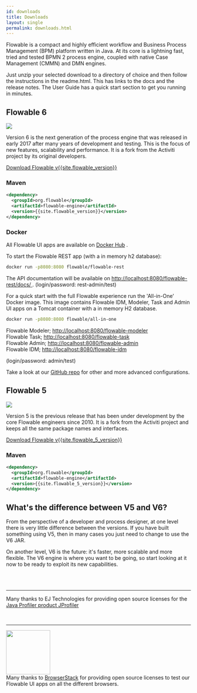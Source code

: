 ```yaml
---
id: downloads
title: Downloads
layout: single
permalink: downloads.html
---
```

Flowable is a compact and highly efficient workflow and Business Process Management (BPM) platform written in Java. At its core is a lightning fast, tried and tested BPMN 2 process engine, coupled with native Case Management (CMMN) and DMN engines.

Just unzip your selected download to a directory of choice and then follow the instructions in the readme.html.  This has links to the docs and the release notes. The User Guide has a quick start section to get you running in minutes.

## Flowable 6

<img class="logo" src="{{ site.baseurl }}/img/v6_character.png" srcset="{{ site.baseurl }}/img/v6_character.png 1x, {{ site.baseurl }}/img/v6_character@2x.png 2x">

Version 6 is the next generation of the process engine that was released in early 2017 after many years of development and testing. This is the focus of new features, scalability and performance.  It is a fork from the Activiti project by its original developers.

<div class="buttons-unit">
  <a href="https://github.com/flowable/flowable-engine/releases/download/flowable-{{site.flowable_version}}/flowable-{{site.flowable_version}}.zip" class="button">Download Flowable v{{site.flowable_version}}</a>
</div>

### Maven
```xml
<dependency>
  <groupId>org.flowable</groupId>
  <artifactId>flowable-engine</artifactId>
  <version>{{site.flowable_version}}</version>
</dependency>
```

### Docker

All Flowable UI apps are available on [Docker Hub](https://hub.docker.com/u/flowable) .

To start the Flowable REST app (with a in memory h2 database):

```bash
docker run -p8080:8080 flowable/flowable-rest
```

The API documentation will be available on [http://localhost:8080/flowable-rest/docs/ ](http://localhost:8080/flowable-rest/docs/) .
(login/password: rest-admin/test)

For a quick start with the full Flowable experience run the 'All-in-One' Docker image. This image contains Flowable IDM, Modeler, Task and Admin UI apps on a Tomcat container with a in memory H2 database. 

```bash
docker run -p8080:8080 flowable/all-in-one
```

Flowable Modeler; [http://localhost:8080/flowable-modeler](http://localhost:8080/flowable-modeler)  
Flowable Task; [http://localhost:8080/flowable-task](http://localhost:8080/flowable-task)  
Flowable Admin; [http://localhost:8080/flowable-admin](http://localhost:8080/flowable-admin)  
Flowable IDM; [http://localhost:8080/flowable-idm](http://localhost:8080/flowable-idm)    

(login/password: admin/test)


Take a look at our [GitHub repo](https://github.com/flowable/flowable-engine/tree/master/docker) for other and more advanced configurations.


## Flowable 5

<img class="logo" src="{{ site.baseurl }}/img/v5_character.png" srcset="{{ site.baseurl }}/img/v5_character.png 1x, {{ site.baseurl }}/img/v5_character@2x.png 2x">

Version 5 is the previous release that has been under development by the core Flowable engineers since 2010.  It is a fork from the Activiti project and keeps all the same package names and interfaces.
<div class="buttons-unit">
  <a href="https://github.com/flowable/flowable-engine/releases/download/flowable-{{site.flowable_5_version}}/flowable-{{site.flowable_5_version}}.zip" class="button">Download Flowable v{{site.flowable_5_version}}</a>
</div>

### Maven
```xml
<dependency>
  <groupId>org.flowable</groupId>
  <artifactId>flowable-engine</artifactId>
  <version>{{site.flowable_5_version}}</version>
</dependency>
```

## What's the difference between V5 and V6?

From the perspective of a developer and process designer, at one level there is very little difference between the versions.  If you have built something using V5, then in many cases you just need to change to use the V6 JAR.

On another level, V6 is the future: it's faster, more scalable and more flexible.  The V6 engine is where you want to be going, so start looking at it now to be ready to exploit its new capabilities.

<br><br>

---

Many thanks to EJ Technologies for providing open source licenses for the <a href="https://www.ej-technologies.com/products/jprofiler/overview.html">Java Profiler product JProfiler</a>

<br>

---

<a href="https://www.browserstack.com"><img src="{{ site.baseurl }}/img/browserstack-logo-600x315.png" width="120"></a><br>
Many thanks to <a href="https://www.browserstack.com">BrowserStack</a> for providing open source licenses to test our Flowable UI apps on all the different browsers.
